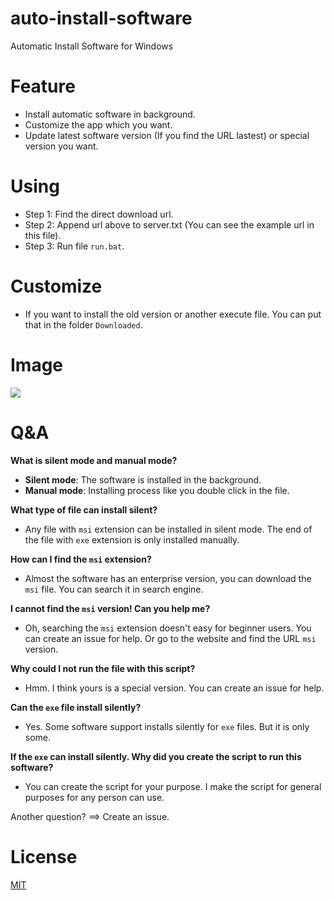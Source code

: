 # auto-install-software
Automatic Install Software for Windows

# Feature
- Install automatic software in background.
- Customize the app which you want.
- Update latest software version (If you find the URL lastest) or special version you want.

# Using
* Step 1: Find the direct download url.
* Step 2: Append url above to server.txt (You can see the example url in this file).
* Step 3: Run file `run.bat`.

# Customize
- If you want to install the old version or another execute file. You can put that in the folder `Downloaded`.

# Image
![](https://i.imgur.com/NHc4EBD.png)

# Q&A
**What is silent mode and manual mode?**
- **Silent mode**: The software is installed in the background.
- **Manual mode**: Installing process like you double click in the file.

**What type of file can install silent?**
- Any file with `msi` extension can be installed in silent mode. The end of the file with `exe` extension is only installed manually.

**How can I find the `msi` extension?**
- Almost the software has an enterprise version, you can download the `msi` file. You can search it in search engine.

**I cannot find the `msi` version! Can you help me?**
- Oh, searching the `msi` extension doesn't easy for beginner users. You can create an issue for help. Or go to the website and find the URL `msi` version.

**Why could I not run the file with this script?**
- Hmm. I think yours is a special version. You can create an issue for help.

**Can the `exe` file install silently?**
- Yes. Some software support installs silently for `exe` files. But it is only some.

**If the `exe` can install silently. Why did you create the script to run this software?**
- You can create the script for your purpose. I make the script for general purposes for any person can use.

Another question? ==> Create an issue.

# License
[MIT](https://github.com/itlvd/auto-install-software/blob/main/LICENSE)
